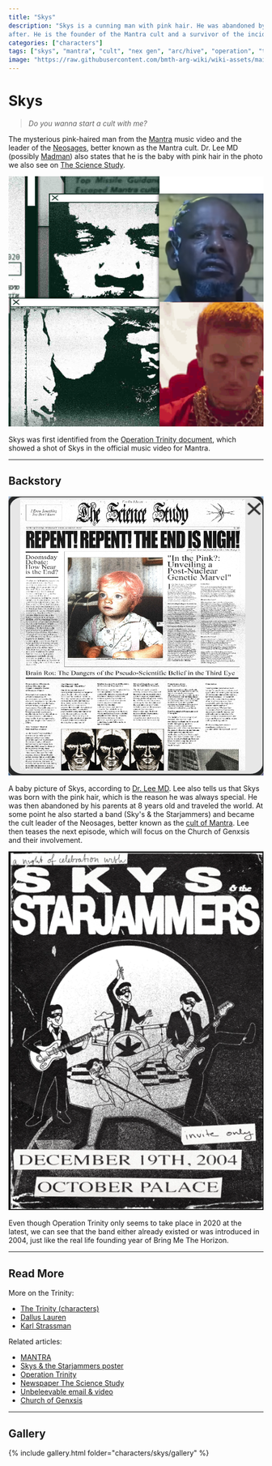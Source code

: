 ```yaml
---
title: "Skys"
description: "Skys is a cunning man with pink hair. He was abandoned by his parents at 8 and traveled around the world 
after. He is the founder of the Mantra cult and a survivor of the incident at October Palace."
categories: ["characters"]
tags: ["skys", "mantra", "cult", "nex gen", "arc/hive", "operation", "trinity", "dallas", "dallus", "lauren", "strassman"]
image: "https://raw.githubusercontent.com/bmth-arg-wiki/wiki-assets/main/characters/skys/skys-300x300.png"
---
```

# Skys

> *Do you wanna start a cult with me?*

The mysterious pink-haired man from the [Mantra](../music/amo-mantra) music video and the leader of the 
[Neosages](../lore/mantra), better known as the Mantra cult. Dr. Lee MD (possibly [Madman](madman)) also states 
that he is the baby with pink hair in the photo we also see on [The Science Study](../for-sof/thesciencestudy).

![Comparison of photos to Operation Trinity document shot](https://raw.githubusercontent.com/bmth-arg-wiki/wiki-assets/main/characters/dallus/dallus_mantraleader.png)

Skys was first identified from the [Operation Trinity document](../for-sof/trinity_document), which 
showed a shot of Skys in the official music video for Mantra.

***

## Backstory

![Newspaper image](https://raw.githubusercontent.com/bmth-arg-wiki/wiki-assets/main/files/science_study/gallery/a_scistudy.png)

A baby picture of Skys, according to [Dr. Lee MD](../for-sof/unbeleevable). Lee also tells us that Skys was born with the 
pink hair, which is the reason he was always special.
He was then abandoned by his parents at 8 years old and traveled the world.
At some point he also started a band (Sky's & the Starjammers) and became the cult leader 
of the Neosages, better known as the [cult of Mantra](../music/amo-mantra).
Lee then teases the next episode, which will focus on the Church of Genxsis and their involvement.

![Poster for Skys & the Starjammers](https://raw.githubusercontent.com/bmth-arg-wiki/wiki-assets/main/files/skys_starjammers/sky.png)

Even though Operation Trinity only seems to take place in 2020 at the latest, we can 
see that the band either already existed or was introduced in 2004, just like the real life 
founding year of Bring Me The Horizon.

***

## Read More

More on the Trinity:

- [The Trinity (characters)](../characters#trinity)
- [Dallus Lauren](dallus-lauren)
- [Karl Strassman](strassman)

Related articles:

- [MANTRA](../music/amo-mantra)
- [Skys & the Starjammers poster](../for-sof/skystarjammers)
- [Operation Trinity](../for-sof/trinity_document)
- [Newspaper The Science Study](../for-sof/thesciencestudy)
- [Unbeleevable email & video](../for-sof/unbeleevable)
- [Church of Genxsis](../lore/church)

***

## Gallery

{% include gallery.html folder="characters/skys/gallery" %}